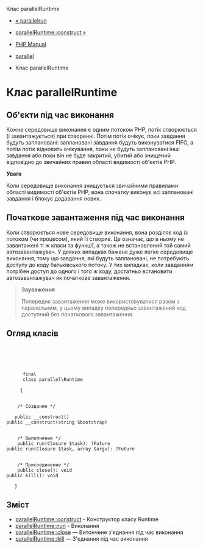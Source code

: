 Клас parallelRuntime

-   [« parallelrun](parallel.run.html)
    
-   [parallelRuntime::construct »](parallel-runtime.construct.html)
    
-   [PHP Manual](index.html)
    
-   [parallel](book.parallel.html)
    
-   Клас parallelRuntime
    

# Клас parallelRuntime

## Об'єкти під час виконання

Кожне середовище виконання є одним потоком PHP, потік створюється (і завантажується) при створенні. Потім потік очікує, поки завдання будуть заплановані: заплановані завдання будуть виконуватися FIFO, а потім потік відновить очікування, поки не будуть заплановані інші завдання або поки він не буде закритий, убитий або знищений відповідно до звичайних правил області видимості об'єктів PHP.

**Увага**

Коли середовище виконання знищується звичайними правилами області видимості об'єктів PHP, вона спочатку виконує всі заплановані завдання і блокує додавання нових.

## Початкове завантаження під час виконання

Коли створюється нове середовище виконання, вона розділяє код із потоком (чи процесом), який її створив. Це означає, що в ньому не завантажені ті ж класи та функції, а також не встановлений той самий автозавантажувач. У деяких випадках бажане дуже легке середовище виконання, тому що завдання, які будуть заплановані, не потребують доступу до коду батьківського потоку. У тих випадках, коли завданням потрібен доступ до одного і того ж коду, достатньо встановити автозавантажувач як початкове завантаження.

> **Зауваження**
> 
> Попереднє завантаження може використовуватися разом з паралельним, у цьому випадку попередньо завантажений код доступний без початкового завантаження.

## Огляд класів

```classsynopsis



    
     
      final
      class parallel\Runtime
     
     {


    /* Создание */
    
   public __construct()
public __construct(string $bootstrap)


    /* Выполнение */
    public run(Closure $task): ?Future
public run(Closure $task, array $argv): ?Future


    /* Присоединение */
    public close(): void
public kill(): void

   }
```

## Зміст

-   [parallelRuntime::construct](parallel-runtime.construct.html) - Конструктор класу Runtime
-   [parallelRuntime::run](parallel-runtime.run.html) - Виконання
-   [parallelRuntime::close](parallel-runtime.close.html) — Витончене з'єднання під час виконання
-   [parallelRuntime::kill](parallel-runtime.kill.html) — З'єднання під час виконання